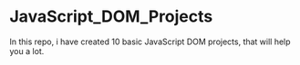# JavaScript_DOM_Projects
In this repo, i have created 10 basic JavaScript DOM projects, that will help you a lot.
